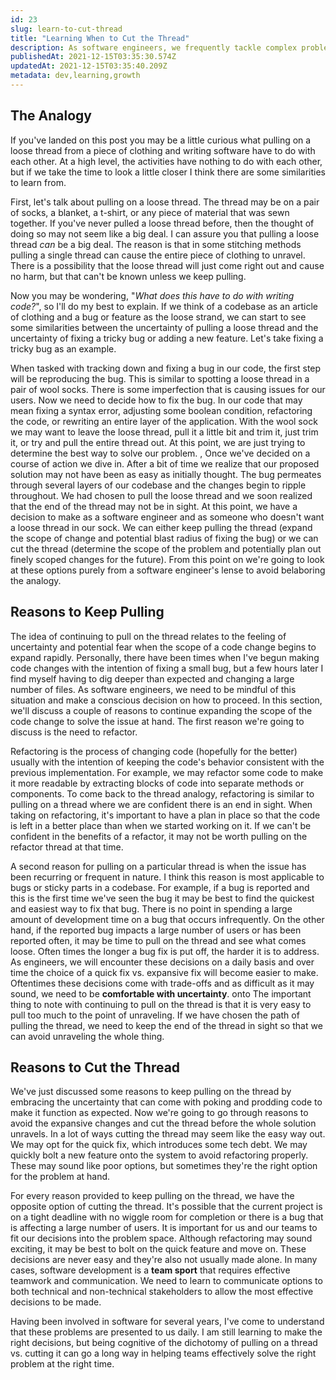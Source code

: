 ```yaml
---
id: 23
slug: learn-to-cut-thread
title: "Learning When to Cut the Thread"
description: As software engineers, we frequently tackle complex problems in code. The source of a problem's complexity may be from the problem itself, from the code's architecture, or from something else entirely. In this post, we're going to compare writing code to pulling on a loose thread from a piece of clothing. There comes a time when writing software that we need to know when to "cut the thread" or we'll risk the whole thing unraveling.
publishedAt: 2021-12-15T03:35:30.574Z
updatedAt: 2021-12-15T03:35:40.209Z
metadata: dev,learning,growth
---
```

## The Analogy

If you've landed on this post you may be a little curious what pulling on a loose thread from a piece of clothing and writing software have to do with each other. At a high level, the activities have nothing to do with each other, but if we take the time to look a little closer I think there are some similarities to learn from.

First, let's talk about pulling on a loose thread. The thread may be on a pair of socks, a blanket, a t-shirt, or any piece of material that was sewn together. If you've never pulled a loose thread before, then the thought of doing so may not seem like a big deal. I can assure you that pulling a loose thread *can* be a big deal. The reason is that in some stitching methods pulling a single thread can cause the entire piece of clothing to unravel. There is a possibility that the loose thread will just come right out and cause no harm, but that can't be known unless we keep pulling.

Now you may be wondering, "*What does this have to do with writing code?*", so I'll do my best to explain. If we think of a codebase as an article of clothing and a bug or feature as the loose strand, we can start to see some similarities between the uncertainty of pulling a loose thread and the uncertainty of fixing a tricky bug or adding a new feature. Let's take fixing a tricky bug as an example.

When tasked with tracking down and fixing a bug in our code, the first step will be reproducing the bug. This is similar to spotting a loose thread in a pair of wool socks. There is some imperfection that is causing issues for our users. Now we need to decide how to fix the bug. In our code that may mean fixing a syntax error, adjusting some boolean condition, refactoring the code, or rewriting an entire layer of the application. With the wool sock we may want to leave the loose thread, pull it a little bit and trim it, just trim it, or try and pull the entire thread out. At this point, we are just trying to determine the best way to solve our problem.
,
Once we've decided on a course of action we dive in. After a bit of time we realize that our proposed solution may not have been as easy as initially thought. The bug permeates through several layers of our codebase and the changes begin to ripple throughout. We had chosen to pull the loose thread and we soon realized that the end of the thread may not be in sight. At this point, we have a decision to make as a software engineer and as someone who doesn't want a loose thread in our sock. We can either keep pulling the thread (expand the scope of change and potential blast radius of fixing the bug) or we can cut the thread (determine the scope of the problem and potentially plan out finely scoped changes for the future). From this point on we're going to look at these options purely from a software engineer's lense to avoid belaboring the analogy.

## Reasons to Keep Pulling

The idea of continuing to pull on the thread relates to the feeling of uncertainty and potential fear when the scope of a code change begins to expand rapidly. Personally, there have been times when I've begun making code changes with the intention of fixing a small bug, but a few hours later I find myself having to dig deeper than expected and changing a large number of files. As software engineers, we need to be mindful of this situation and make a conscious decision on how to proceed. In this section, we'll discuss a couple of reasons to continue expanding the scope of the code change to solve the issue at hand. The first reason we're going to discuss is the need to refactor.

Refactoring is the process of changing code (hopefully for the better) usually with the intention of keeping the code's behavior consistent with the previous implementation. For example, we may refactor some code to make it more readable by extracting blocks of code into separate methods or components. To come back to the thread analogy, refactoring is similar to pulling on a thread where we are confident there is an end in sight. When taking on refactoring, it's important to have a plan in place so that the code is left in a better place than when we started working on it. If we can't be confident in the benefits of a refactor, it may not be worth pulling on the refactor thread at that time.

A second reason for pulling on a particular thread is when the issue has been recurring or frequent in nature. I think this reason is most applicable to bugs or sticky parts in a codebase. For example, if a bug is reported and this is the first time we've seen the bug it may be best to find the quickest and easiest way to fix that bug. There is no point in spending a large amount of development time on a bug that occurs infrequently. On the other hand, if the reported bug impacts a large number of users or has been reported often, it may be time to pull on the thread and see what comes loose. Often times the longer a bug fix is put off, the harder it is to address. As engineers, we will encounter these decisions on a daily basis and over time the choice of a quick fix vs. expansive fix will become easier to make. Oftentimes these decisions come with trade-offs and as difficult as it may sound, we need to be **comfortable with uncertainty**.
onto
The important thing to note with continuing to pull on the thread is that it is very easy to pull too much to the point of unraveling. If we have chosen the path of pulling the thread, we need to keep the end of the thread in sight so that we can avoid unraveling the whole thing.

## Reasons to Cut the Thread

We've just discussed some reasons to keep pulling on the thread by embracing the uncertainty that can come with poking and prodding code to make it function as expected. Now we're going to go through reasons to avoid the expansive changes and cut the thread before the whole solution unravels. In a lot of ways cutting the thread may seem like the easy way out. We may opt for the quick fix, which introduces some tech debt. We may quickly bolt a new feature onto the system to avoid refactoring properly. These may sound like poor options, but sometimes they're the right option for the problem at hand.

For every reason provided to keep pulling on the thread, we have the opposite option of cutting the thread. It's possible that the current project is on a tight deadline with no wiggle room for completion or there is a bug that is affecting a large number of users. It is important for us and our teams to fit our decisions into the problem space. Although refactoring may sound exciting, it may be best to bolt on the quick feature and move on. These decisions are never easy and they're also not usually made alone. In many cases, software development is a **team sport** that requires effective teamwork and communication. We need to learn to communicate options to both technical and non-technical stakeholders to allow the most effective decisions to be made.

Having been involved in software for several years, I've come to understand that these problems are presented to us daily. I am still learning to make the right decisions, but being cognitive of the dichotomy of pulling on a thread vs. cutting it can go a long way in helping teams effectively solve the right problem at the right time.